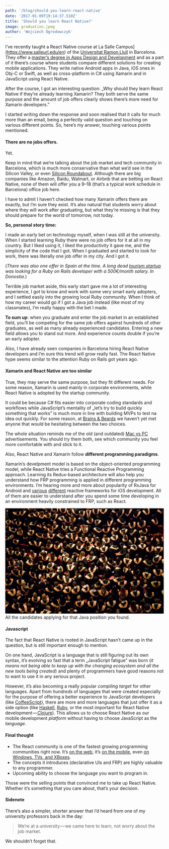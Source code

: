 ```yaml
---
path: '/blog/should-you-learn-react-native'
date: '2017-01-09T19:14:37.510Z'
title: 'Should you learn React Native?'
image: graduation.jpeg
author: 'Wojciech Ogrodowczyk'
---
```


I’ve recently taught a React Native course at La Salle Campus](https://www.salleurl.edu/en) of the [Universitat Ramon Llull](http://www.url.edu/en) in Barcelona. They offer a [master’s degree in Apps Design and Development](https://www.salleurl.edu/en/education/master-software-development-and-architecture) and as a part of it there’s course where students compare different solutions for creating mobile applications. They write native Android apps in Java, iOS ones in Obj-C or Swift, as well as cross-platform in C# using Xamarin and in JavaScript using React Native.

After the course, I got an interesting question: „Why should they learn React Native if they’re already learning Xamarin? They both serve the same purpose and the amount of job offers clearly shows there’s more need for Xamarin developers.”

I started writing down the response and soon realised that it calls for much more than an email, being a perfectly valid question and touching on various different points. So, here’s my answer, touching various points mentioned.

#### There are no jobs offers.

Yet.

Keep in mind that we’re talking about the job market and tech community in Barcelona, which is much more conservative than what we’d see in the Silicon Valley, or even [Silicon Roundabout](https://www.theguardian.com/cities/2014/mar/10/slow-death-of-silicon-roundabout). Although there are big companies like Amazon, Baidu, Walmart, or Airbnb that are betting on React Native, none of them will offer you a 9–18 (that’s a typical work schedule in Barcelona) office job here.

I have to admit I haven’t checked how many Xamarin offers there are exactly, but I’m sure they exist. It’s also natural that students worry about where they will work after graduating, but what they’re missing is that they should prepare for the world of tomorrow, not today.

**So, personal story time:**

I made an early bet on technology myself, when I was still at the university. When I started learning Ruby there were no job offers for it at all in my country. But I liked using it, I liked the productivity it gave me, and the simplicity of the code that I got. When I graduated and started to look for work, there was literally one job offer in my city. And I got it.

(_There was also one offer in Spain at the time. A long dead_ [_tourism startup_](https://twitter.com/trourist) _was looking for a Ruby on Rails developer with a 500€/month salary. In Donostia._)

Terrible job market aside, this early start gave me a lot of interesting experience, I got to know and work with some very smart early adopters, and I settled easily into the growing local Ruby community. When I think of how my career would go if I got a Java job instead (like most of my classmates), I’m really happy with the bet I made.

**To sum up**: when you graduate and enter the job market in an established field, you’ll be competing for the same job offers against hundreds of other graduates, as well as many already experienced candidates. Entering a new field allows you to stand out more. And experience counts double if you’re an early adopter.

Also, I have already seen companies in Barcelona hiring React Native developers and I’m sure this trend will grow really fast. The React Native hype seems similar to the attention Ruby on Rails got years ago.

#### Xamarin and React Native are too similar

True, they may serve the same purpose, but they fit different needs. For some reason, Xamarin is used mainly in corporate environments, while React Native is adopted by the startup community.

It could be because C# fits easier into corporate coding standards and workflows while JavaScript’s mentality of „let’s try to build quickly something that works” is much more in line with building MVPs to test na idea out quickly. For some reason, at [Brains & Beards](http://brainsandbeards.com/) we haven’t yet met anyone that would be hesitating between the two choices.

The whole situation reminds me of the old (and outdated) [Mac vs PC](https://www.youtube.com/watch?v=0eEG5LVXdKo) advertisements. You should try them both, see which community you feel more comfortable with and stick to it.

Also, React Native and Xamarin follow **different programming paradigms**.

Xamarin’s develpment model is based on the object-oriented programming model, while React Native tries a Functional Reactive Programming approach. Learning its Redux-based architecture will also help you understand how FRP programming is applied in different programming environments. I’m hearing more and more about popularity of RxJava for Android and [various](https://github.com/ReactiveCocoa/ReactiveCocoa) [different](https://github.com/ReactiveX/RxSwift) reactive frameworks for iOS development. All of them are easier to understand after you spend some time developing in an environment heavily constrained to FRP, such as React.

![All the candidates applying for that Java position you found.](graduation.jpeg)
All the candidates applying for that Java position you found.

#### Javascript

The fact that React Native is rooted in JavaScript hasn’t came up in the question, but is still important enough to mention.

On one hand, JavaScript is a language that is still figuring out its own syntax, it’s evolving so fast that a term „JavaScript fatigue” was born (_it means not being able to keep up with the changing ecosystem and all the new tools being created_) and plenty of programmers have good reasons not to want to use it in any serious project.

However, it’s also becoming a really popular _compiling target_ for other languages. Apart from _hundreds_ of languages that were created especially for the purpose of offering a better experience to JavaScript developers (like [CoffeeScript](http://coffeescript.org/)), there are more and more languages that just offer it as a side option (like [Haskell](https://wiki.haskell.org/The_JavaScript_Problem), [Ruby](https://github.com/opal/opal), or the most important for React Native development —[ Clojure](http://clojurescript.org/)). This allows us to choose React Native as our mobile development _platform_ without having to choose JavaScript as the _language_.

#### Final thought

- The React community is one of the fastest growing programming communities right now. It’s [on the web](https://facebook.github.io/react/), it’s [on the mobile](https://facebook.github.io/react-native/), even [on Windows, TVs, and XBoxes](https://blogs.windows.com/buildingapps/2016/04/13/react-native-on-the-universal-windows-platform/#gTXTwJTPOv0PATIi.97).
- The concepts it introduces (declarative UIs and FRP) are highly valuable to any programmer.
- Upcoming ability to choose the language you want to program in.

Those were the selling points that convinced me to take up React Native. Whether it’s something that you care about, that’s your decision.

#### Sidenote

There’s also a simpler, shorter answer that I’d heard from one of my university professors back in the day:

> We’re at a university — we came here to learn, not worry about the job market.

We shouldn’t forget that.
